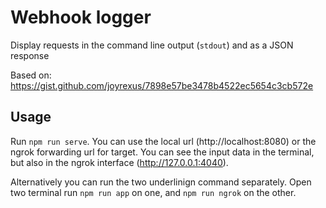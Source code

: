 # Webhook logger

Display requests in the command line output (`stdout`) and as a JSON response

Based on: https://gist.github.com/joyrexus/7898e57be3478b4522ec5654c3cb572e

## Usage

Run `npm run serve`. You can use the local url (http://localhost:8080) or the ngrok forwarding url for target. You can see the input data in the terminal, but also in the ngrok interface (http://127.0.0.1:4040).

Alternatively you can run the two underlinign command separately. Open two terminal run `npm run app` on one, and `npm run ngrok` on the other.
